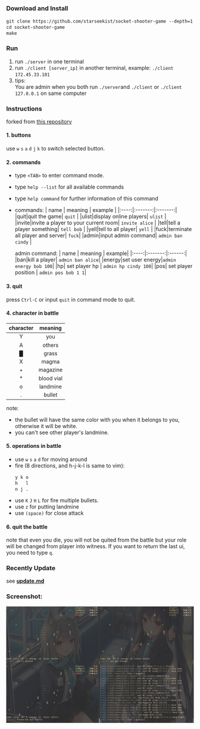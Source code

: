 ### Download and Install 
  ```shell
  git clone https://github.com/starseekist/socket-shooter-game --depth=1
  cd socket-shooter-game
  make
  ```

### Run  

  1. run `./server` in one terminal
  2. run `./client [server_ip]` in another terminal, example: `./client 172.45.33.101`
  3. tips:  
     You are admin when you both run `./server`and `./client` or `./client 127.0.0.1` on same computer

### Instructions  
  forked from [this repository](https://github.com/wierton/socket-based-naive-game)

#### 1. buttons
  use `w` `s` `a` `d` `j` `k` to switch selected button.
#### 2. commands 

  * type `<TAB>` to enter command mode.
  * type `help --list` for all available commands
  * type `help command` for further information of this command
  * commands:
    | name | meaning | example |
    |:----:|:-------:|:-------:|
    |quit|quit the game| `quit` |
    |ulist|display online players| `ulist` |
    |invite|invite a player to your current room| `invite alice` |
    |tell|tell a player something| `tell bob` |
    |yell|tell to all player| `yell` |
    |fuck|terminate all player and server| `fuck`|
    |admin|input admin command| `admin ban cindy` |
    
    admin command:
    | name | meaning | example|
    |:----:|:-------:|:------:|
    |ban|kill a player| `admin ban alice`|
    |energy|set user energy|`admin energy bob 100`|
    |hp| set player hp | `admin hp cindy 100`|
    |pos| set player position | `admin pos bob 1 1`|
####  3. quit

  press `Ctrl-C` or input `quit` in command mode to quit.

####  4. character in battle

  |  character  |  meaning  |
  |:-----------:|:---------:|
  |      Y      |    you    |
  |      A      |   others  |
  |      █      |   grass   |
  |      X      |   magma   |
  |      +      |  magazine |
  |      *      | blood vial|
  |      o      | landmine  |
  |      .      |  bullet   |

  note:
  - the bullet will have the same color with you when it belongs to you, otherwise it will be white.
  - you can't see other player's landmine.

####  5. operations in battle

  * use `w` `s` `a` `d` for moving around
  * fire (8 directions, and h-j-k-l is same to vim):  
    ```
    y k o
    h   l
    n j .  
    ```
  * use `K` `J` `H` `L` for fire multiple bullets.
  * use `z` for putting landmine
  * use `(space)` for close attack

####  6. quit the battle

  note that even you die, you will not be quited from the battle
but your role will be changed from player into witness. If you
want to return the last ui, you need to type `q`.

### Recently Update
  see **[update.md](https://github.com/hydropek/socket-shooter-game/blob/master/update.md)**

### Screenshot:
  ![screenshot](screenshot.jpg)
